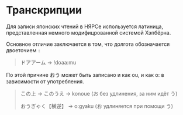# Транскрипции

Для записи японских чтений в НЯРСе используется латиница, представленная немного модифицрованной системой Хэпбёрна.

Основное отличие заключается в том, что долгота обозначается двоеточием `:`

> ドアアーム -> !doaa:mu

По этой причине おう может быть записано и как ou, и как o: в зависимости от употребления.

> この上 -> このうえ -> konoue (お без удлинения, за ним идёт う)
>
> おうぎゃく【横逆】 -> o:gyaku (お удлиняется при помощи う)
